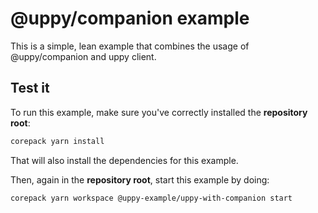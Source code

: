 # @uppy/companion example

This is a simple, lean example that combines the usage of @uppy/companion and uppy client.

## Test it

To run this example, make sure you've correctly installed the **repository root**:

```bash
corepack yarn install
```

That will also install the dependencies for this example.

Then, again in the **repository root**, start this example by doing:

```bash
corepack yarn workspace @uppy-example/uppy-with-companion start
```
